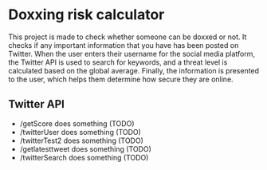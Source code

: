 # Doxxing risk calculator

This project is made to check whether someone can be doxxed or not. It checks if any important information that you have has been posted on Twitter. When the user enters their username for the social media platform, the Twitter API is used to search for keywords, and a threat level is calculated based on the global average. Finally, the information is presented to the user, which helps them determine how secure they are online. 

## Twitter API 
- /getScore does something (TODO)
- /twitterUser does something (TODO)
- /twitterTest2 does something (TODO)
- /getlatesttweet does something (TODO)
- /twitterSearch does something (TODO)
